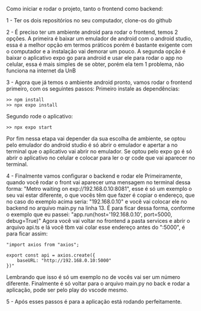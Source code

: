 Como iniciar e rodar o projeto, tanto o frontend como backend:

1 - Ter os dois repositórios no seu computador, clone-os do github

2 - É preciso ter um ambiente android para rodar o frontend, temos 2 opções. A primeira é baixar um emulador de android com o android studio, essa é a melhor opção em termos práticos porém é bastante exigente com o computador e a instalação vai demorar um pouco. A segunda opção é baixar o aplicativo expo go para android e usar ele para rodar o app no celular, essa é mais simples de se obter, porém ela tem 1 problema, não funciona na internet da UnB

3 - Agora que já temos o ambiente android pronto, vamos rodar o frontend primeiro, com os seguintes passos:
Primeiro instale as dependências:
    
    >> npm install
    >> npx expo install
   
Segundo rode o aplicativo:
    
    >> npx expo start

Por fim nessa etapa vai depender da sua escolha de ambiente, se optou pelo emulador do android studio é só abrir o emulador e apertar a no terminal que o aplicativo vai abrir no emulador. Se optou pelo expo go é só abrir o aplicativo no celular e colocar para ler o qr code que vai aparecer no terminal.

4 - Finalmente vamos configurar o backend e rodar ele
Primeiramente, quando você rodar o front vai aparecer uma mensagem no terminal dessa forma: "Metro waiting on exp://192.168.0.10:8081", esse é só um exemplo o seu vai estar diferente, o que vocês têm que fazer é copiar o endereço, que no caso do exemplo acima seria: "192.168.0.10" e você vai colocar ele no backend no arquivo main.py na linha 13. É para ficar dessa forma, conforme o exemplo que eu passei: "app.run(host='192.168.0.10', port=5000, debug=True)"
Agora você vai voltar no frontend a pasta services e abrir o arquivo api.ts e lá você tbm vai colar esse endereço antes do ":5000", é para ficar assim:
    
    "import axios from "axios";

    export const api = axios.create({
        baseURL: "http://192.168.0.10:5000"
    })"
    
Lembrando que isso é só um exemplo no de vocês vai ser um número diferente.
Finalmente é só voltar para o arquivo main.py no back e rodar a aplicação, pode ser pelo play do vscode mesmo.

5 - Após esses passos é para a aplicação está rodando perfeitamente.
